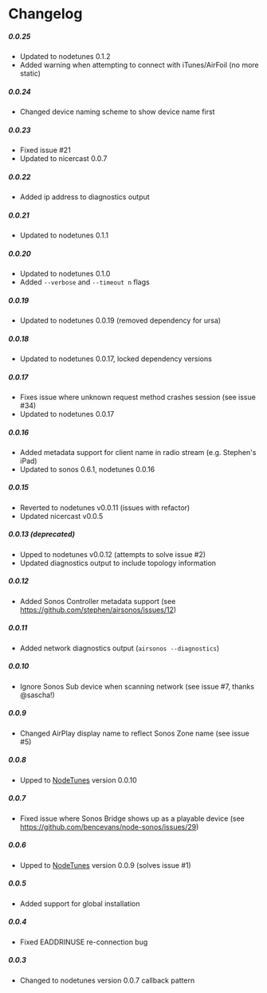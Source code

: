 Changelog
=========

##### 0.0.25
- Updated to nodetunes 0.1.2
- Added warning when attempting to connect with iTunes/AirFoil (no more static)

##### 0.0.24
- Changed device naming scheme to show device name first

##### 0.0.23
- Fixed issue #21
- Updated to nicercast 0.0.7

##### 0.0.22
- Added ip address to diagnostics output

##### 0.0.21
- Updated to nodetunes 0.1.1

##### 0.0.20
- Updated to nodetunes 0.1.0
- Added `--verbose` and `--timeout n` flags

##### 0.0.19
- Updated to nodetunes 0.0.19 (removed dependency for ursa)

##### 0.0.18
- Updated to nodetunes 0.0.17, locked dependency versions

##### 0.0.17
- Fixes issue where unknown request method crashes session (see issue #34)
- Updated to nodetunes 0.0.17

##### 0.0.16
- Added metadata support for client name in radio stream (e.g. Stephen's iPad)
- Updated to sonos 0.6.1, nodetunes 0.0.16

##### 0.0.15
- Reverted to nodetunes v0.0.11 (issues with refactor)
- Updated nicercast v0.0.5

##### 0.0.13 (_deprecated_)
- Upped to nodetunes v0.0.12 (attempts to solve issue #2)
- Updated diagnostics output to include topology information

##### 0.0.12
- Added Sonos Controller metadata support (see https://github.com/stephen/airsonos/issues/12)

##### 0.0.11
- Added network diagnostics output (```airsonos --diagnostics```)

##### 0.0.10
- Ignore Sonos Sub device when scanning network (see issue #7, thanks @sascha!)

##### 0.0.9
- Changed AirPlay display name to reflect Sonos Zone name (see issue #5)

##### 0.0.8
- Upped to [NodeTunes](https://github.com/stephen/nodetunes) version 0.0.10

##### 0.0.7
- Fixed issue where Sonos Bridge shows up as a playable device (see https://github.com/bencevans/node-sonos/issues/29)

##### 0.0.6
- Upped to [NodeTunes](https://github.com/stephen/nodetunes) version 0.0.9 (solves issue #1)

##### 0.0.5
- Added support for global installation

##### 0.0.4
- Fixed EADDRINUSE re-connection bug

##### 0.0.3
- Changed to nodetunes version 0.0.7 callback pattern
